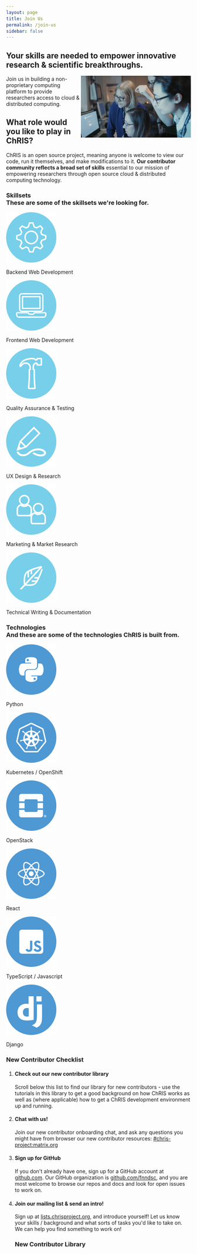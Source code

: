 ```yaml
---
layout: page
title: Join Us
permalink: /join-us
sidebar: false
---
```


<div id="join">
<div id="join-header">
<h2>Your skills are needed to empower innovative research &amp; scientific breakthroughs.</h2>
<img src="/assets/images/join.png" style="float: right; width: 300px;" />
<p>Join us in building a non-proprietary computing platform to provide researchers access to cloud &amp; distributed computing.</p>
</div>

<h2>What role would you like to play in ChRIS?</h2>

<p>ChRIS is an open source project, meaning anyone is welcome to view our code, run it themselves, and make modifications to it. <strong>Our contributor community reflects a broad set of skills</strong> essential to our mission of empowering researchers through open source cloud &amp; distributed computing technology.

<h3>Skillsets <div>These are some of the skillsets we're looking for.</div></h3>
<div class="card-group">
    <div class="card text-center">
        <img class="card-img-top" src="/assets/images/icons/role-backend.png"/>
        <div class="card-body text-center">
            <p class="card-text">Backend Web Development</p>
        </div>
    </div>
    <div class="card text-center">
        <img class="card-img-top" src="/assets/images/icons/role-frontend.png"/>
        <div class="card-body text-center">
            <p class="card-text">Frontend Web Development</p>
        </div>
    </div>
    <div class="card text-center">
        <img class="card-img-top" src="/assets/images/icons/role-qa.png"/>
        <div class="card-body text-center">
            <p class="card-text">Quality Assurance &amp; Testing</p>
        </div>
    </div>
    <div class="card text-center">
        <img class="card-img-top" src="/assets/images/icons/role-design.png"/>
        <div class="card-body text-center">
            <p class="card-text">UX Design &amp; Research</p>
        </div>
    </div>
    <div class="card text-center">
        <img class="card-img-top" src="/assets/images/icons/role-marketing.png"/>
        <div class="card-body text-center">
            <p class="card-text">Marketing &amp; Market Research</p>
        </div>
    </div>
    <div class="card text-center">
        <img class="card-img-top" src="/assets/images/icons/role-docs.png"/>
        <div class="card-body text-center">
            <p class="card-text">Technical Writing &amp; Documentation</p>
        </div>
    </div>
</div>

<h3>Technologies <div>And these are some of the technologies ChRIS is built from.</div></h3>

<div class="card-group">
    <div class="card text-center">
        <img class="card-img-top" src="/assets/images/icons/tech-python.png"/>
        <div class="card-body text-center">
            <p class="card-text">Python</p>
        </div>
    </div>
    <div class="card text-center">
        <img class="card-img-top" src="/assets/images/icons/tech-kube.png"/>
        <div class="card-body text-center">
            <p class="card-text">Kubernetes / OpenShift</p>
        </div>
    </div>
    <div class="card text-center">
        <img class="card-img-top" src="/assets/images/icons/tech-openstack.png"/>
        <div class="card-body text-center">
            <p class="card-text">OpenStack</p>
        </div>
    </div>
    <div class="card text-center">
        <img class="card-img-top" src="/assets/images/icons/tech-react.png"/>
        <div class="card-body text-center">
            <p class="card-text">React</p>
        </div>
    </div>
    <div class="card text-center">
        <img class="card-img-top" src="/assets/images/icons/tech-js.png"/>
        <div class="card-body text-center">
            <p class="card-text">TypeScript / Javascript</p>
        </div>
    </div>
    <div class="card text-center">
        <img class="card-img-top" src="/assets/images/icons/tech-django.png"/>
        <div class="card-body text-center">
            <p class="card-text">Django</p>
        </div>
    </div>
</div>


<section id="checklist">
<h3>New Contributor Checklist</h3>

<ol>
<li>
<h4>Check out our new contributor library</h4>
<p>Scroll below this list to find our library for new contributors - use the tutorials in this library to get a good background on how ChRIS works as well as (where applicable) how to get a ChRIS development environment up and running.</p>
</li>
<li>
<h4>Chat with us!</h4>
<p>Join our new contributor onboarding chat, and ask any questions you might have from browser our new contributor resources: <a href="https://app.element.io/#/room/#chris-project:matrix.org">#chris-project:matrix.org</a></p>
</li>
<li>
<h4>Sign up for GitHub</h4>
<p>If you don't already have one, sign up for a GitHub account at <a href="https://github.com">github.com</a>. Our GitHub organization is <a href="https://github.com/fnndsc">github.com/fnndsc</a>, and you are most welcome to browse our repos and docs and look for open issues to work on.</p>
<li>
<h4>Join our mailing list &amp; send an intro!</h4>
<p>Sign up at <a href="https://lists.chrisproject.org">lists.chrisproject.org</a>, and introduce yourself! Let us know your skills / background and what sorts of tasks you'd like to take on. We can help you find something to work on!</p>
</li>

<section id="library">
<h3>New Contributor Library</h3>
